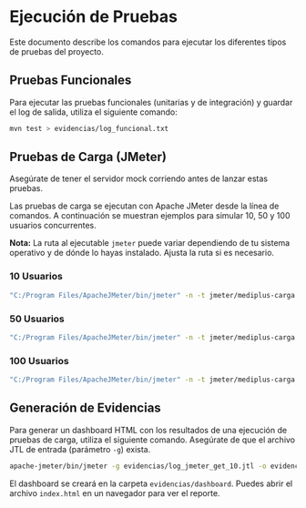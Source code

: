 # Ejecución de Pruebas

Este documento describe los comandos para ejecutar los diferentes tipos de pruebas del proyecto.

## Pruebas Funcionales

Para ejecutar las pruebas funcionales (unitarias y de integración) y guardar el log de salida, utiliza el siguiente comando:

```bash
mvn test > evidencias/log_funcional.txt
```

## Pruebas de Carga (JMeter)

Asegúrate de tener el servidor mock corriendo antes de lanzar estas pruebas.

Las pruebas de carga se ejecutan con Apache JMeter desde la línea de comandos. A continuación se muestran ejemplos para simular 10, 50 y 100 usuarios concurrentes.

**Nota:** La ruta al ejecutable `jmeter` puede variar dependiendo de tu sistema operativo y de dónde lo hayas instalado. Ajusta la ruta si es necesario.

### 10 Usuarios

```bash
"C:/Program Files/ApacheJMeter/bin/jmeter" -n -t jmeter/mediplus-carga.jmx -l evidencias/log_jmeter_get_10.jtl -Jusuarios=10
```

### 50 Usuarios

```bash
"C:/Program Files/ApacheJMeter/bin/jmeter" -n -t jmeter/mediplus-carga.jmx -l evidencias/log_jmeter_get_50.jtl -Jusuarios=50
```

### 100 Usuarios

```bash
"C:/Program Files/ApacheJMeter/bin/jmeter" -n -t jmeter/mediplus-carga.jmx -l evidencias/log_jmeter_get_100.jtl -Jusuarios=100
```

## Generación de Evidencias

Para generar un dashboard HTML con los resultados de una ejecución de pruebas de carga, utiliza el siguiente comando. Asegúrate de que el archivo JTL de entrada (parámetro `-g`) exista.

```bash
apache-jmeter/bin/jmeter -g evidencias/log_jmeter_get_10.jtl -o evidencias/dashboard
```

El dashboard se creará en la carpeta `evidencias/dashboard`. Puedes abrir el archivo `index.html` en un navegador para ver el reporte.
